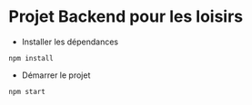 # Projet Backend pour les loisirs

* Installer les dépendances

```
npm install
```

* Démarrer le projet

```
npm start
```


